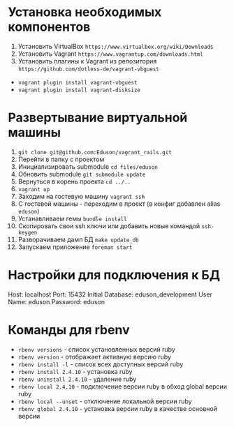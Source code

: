 # Установка необходимых компонентов
1. Установить VirtualBox `https://www.virtualbox.org/wiki/Downloads`
2. Установить Vagrant `https://www.vagrantup.com/downloads.html`
3. Установить плагины к Vagrant из репозитория `https://github.com/dotless-de/vagrant-vbguest`
  * `vagrant plugin install vagrant-vbguest`
  * `vagrant plugin install vagrant-disksize`

# Развертывание виртуальной машины

1. `git clone git@github.com:Eduson/vagrant_rails.git`
1. Перейти в папку с проектом
1. Инициализировать submodule `cd files/eduson`
1. Обновить submodule `git submodule update`
1. Вернуться в корень проекта `cd ../..`
1. `vagrant up`
1. Заходим на гостевую машину `vagrant ssh`
1. С гостевой машины - переходим в проект (в конфиг добавлен alias `eduson`)
1. Устанавливаем гемы `bundle install`
1. Скопировать свои ssh ключи или добавить новые командой `ssh-keygen`
1. Разворачиваем дамп БД `make update_db`
1. Запускаем приложение `foreman start`

# Настройки для подключения к БД

Host: localhost
Port: 15432
Initial Database: eduson_development
User Name: eduson
Password: eduson

# Команды для rbenv

* `rbenv versions` - список установленных версий ruby
* `rbenv version` - отображает активную версию ruby
* `rbenv install -l` - список всех доступных версий ruby
* `rbenv install 2.4.10` - установка ruby
* `rbenv uninstall 2.4.10` - удаление ruby
* `rbenv local 2.4.10` - подключение версии ruby в обход global версии ruby
* `rbenv local --unset` - отключение локальной версии ruby
* `rbenv global 2.4.10` - установка версии ruby в качестве основной версии
